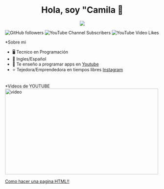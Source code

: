 
<div align="center">
<h1 align="center">Hola, soy "Camila 👋</h1>
</div>
<div align="center">
<img src="https://i.pinimg.com/736x/35/71/8a/35718a34e7d1a284e14881b4325d5e60.jpg" width:"300px" height:"auto">
</div>

<img alt="GitHub followers" src="https://img.shields.io/github/followers/DrawerBear87?logoColor=yellow">  <img alt="YouTube Channel Subscribers" src="https://img.shields.io/youtube/channel/subscribers/UCihXpe9azJq033ybaZv8hhA?logoColor=yellow">  <img alt="YouTube Video Likes" src="https://img.shields.io/youtube/likes/2NiUfoYcZv0?logoSize=yellow">





 *Sobre mi

- 🖥️ Tecnico en Programación
- 💬 Ingles/Español
- 🎥 Te enseño a programar apps en [Youtube](https://www.youtube.com/@AprendiendoConCamila-n7u)
- ⭐ Tejedora/Emprendedora en tiempos libres [Instagram](https://www.instagram.com/alimac_things/)
<br>

<div>
 *Videos de YOUTUBE
 <a href="https://www.youtube.com/watch?v=2NiUfoYcZv0">
  <img src="https://img.youtube.com/vi/2NiUfoYcZv0/maxresdefault.jpg" width="500" height="281" alt="video">
  <p>Como hacer una pagina HTML!!</p>
 </a>
</div>
<!--
Here are some ideas to get you started:

- 🔭 I’m currently working on ...
- 🌱 I’m currently learning ...
- 👯 I’m looking to collaborate on ...
- 🤔 I’m looking for help with ...
- 💬 Ask me about ...
- 📫 How to reach me: ...
- 😄 Pronouns: ...
- ⚡ Fun fact: ...
-->
